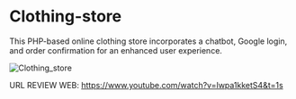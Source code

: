 # Clothing-store
This PHP-based online clothing store incorporates a chatbot, Google login, and order confirmation for an enhanced user experience.

![Clothing_store](https://ibb.co/nwmytwL)

URL REVIEW WEB: https://www.youtube.com/watch?v=Iwpa1kketS4&t=1s
